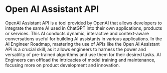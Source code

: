 # Open AI Assistant API

OpenAI Assistant API is a tool provided by OpenAI that allows developers to integrate the same AI used in ChatGPT into their own applications, products or services. This AI conducts dynamic, interactive and context-aware conversations useful for building AI assistants in various applications. In the AI Engineer Roadmap, mastering the use of APIs like the Open AI Assistant API is a crucial skill, as it allows engineers to harness the power and versatility of pre-trained algorithms and use them for their desired tasks. AI Engineers can offload the intricacies of model training and maintenance, focusing more on product development and innovation.